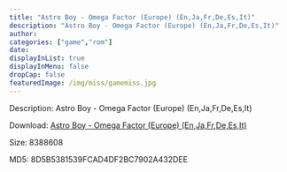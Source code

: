 ```yaml
---
title: "Astro Boy - Omega Factor (Europe) (En,Ja,Fr,De,Es,It)"
description: "Astro Boy - Omega Factor (Europe) (En,Ja,Fr,De,Es,It)"
author: 
categories: ["game","rom"]
date: 
displayInList: true
displayInMenu: false
dropCap: false
featuredImage: /img/miss/gamemiss.jpg
---
```


Description: Astro Boy - Omega Factor (Europe) (En,Ja,Fr,De,Es,It)

Download: <a style="text-decoration:underline;" href="https://mega.nz/#!neBgUKaZ!9nObWO3fVjZawMsa6axORAAhnzU-SgJQk-S-MzTDcBU" target = "_blank" rel = "nofollow" > Astro Boy - Omega Factor (Europe) (En,Ja,Fr,De,Es,It)</a>

Size: 8388608

MD5: 8D5B5381539FCAD4DF2BC7902A432DEE

